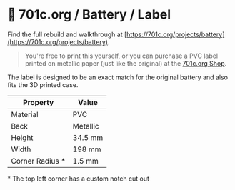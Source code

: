 # 👾 701c.org / Battery / Label  

Find the full rebuild and walkthrough at [https://701c.org/projects/battery](https://701c.org/projects/battery).

> You're free to print this yourself, or you can purchase a PVC label printed on metallic paper (just like the original) at the [701c.org Shop](https://701c.org/shop).

The label is designed to be an exact match for the original battery and also fits the 3D printed case.

| Property      | Value |
| ----------- | ----------- |
| Material | PVC |
| Back | Metallic |
| Height      | 34.5 mm       |
| Width   | 198 mm        |
| Corner Radius * | 1.5 mm |

\* The top left corner has a custom notch cut out